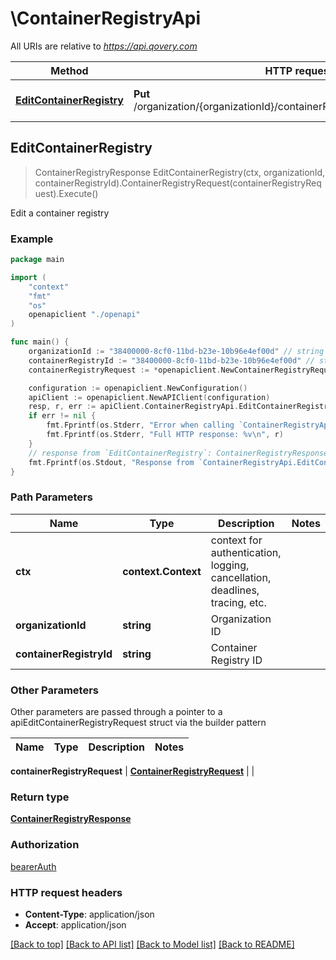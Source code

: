 # \ContainerRegistryApi

All URIs are relative to *https://api.qovery.com*

Method | HTTP request | Description
------------- | ------------- | -------------
[**EditContainerRegistry**](ContainerRegistryApi.md#EditContainerRegistry) | **Put** /organization/{organizationId}/containerRegistry/{containerRegistryId} | Edit a container registry



## EditContainerRegistry

> ContainerRegistryResponse EditContainerRegistry(ctx, organizationId, containerRegistryId).ContainerRegistryRequest(containerRegistryRequest).Execute()

Edit a container registry

### Example

```go
package main

import (
    "context"
    "fmt"
    "os"
    openapiclient "./openapi"
)

func main() {
    organizationId := "38400000-8cf0-11bd-b23e-10b96e4ef00d" // string | Organization ID
    containerRegistryId := "38400000-8cf0-11bd-b23e-10b96e4ef00d" // string | Container Registry ID
    containerRegistryRequest := *openapiclient.NewContainerRegistryRequest("Name_example", openapiclient.ContainerRegistryKind("ECR"), "Url_example", map[string]interface{}{"key": interface{}(123)}) // ContainerRegistryRequest |  (optional)

    configuration := openapiclient.NewConfiguration()
    apiClient := openapiclient.NewAPIClient(configuration)
    resp, r, err := apiClient.ContainerRegistryApi.EditContainerRegistry(context.Background(), organizationId, containerRegistryId).ContainerRegistryRequest(containerRegistryRequest).Execute()
    if err != nil {
        fmt.Fprintf(os.Stderr, "Error when calling `ContainerRegistryApi.EditContainerRegistry``: %v\n", err)
        fmt.Fprintf(os.Stderr, "Full HTTP response: %v\n", r)
    }
    // response from `EditContainerRegistry`: ContainerRegistryResponse
    fmt.Fprintf(os.Stdout, "Response from `ContainerRegistryApi.EditContainerRegistry`: %v\n", resp)
}
```

### Path Parameters


Name | Type | Description  | Notes
------------- | ------------- | ------------- | -------------
**ctx** | **context.Context** | context for authentication, logging, cancellation, deadlines, tracing, etc.
**organizationId** | **string** | Organization ID | 
**containerRegistryId** | **string** | Container Registry ID | 

### Other Parameters

Other parameters are passed through a pointer to a apiEditContainerRegistryRequest struct via the builder pattern


Name | Type | Description  | Notes
------------- | ------------- | ------------- | -------------


 **containerRegistryRequest** | [**ContainerRegistryRequest**](ContainerRegistryRequest.md) |  | 

### Return type

[**ContainerRegistryResponse**](ContainerRegistryResponse.md)

### Authorization

[bearerAuth](../README.md#bearerAuth)

### HTTP request headers

- **Content-Type**: application/json
- **Accept**: application/json

[[Back to top]](#) [[Back to API list]](../README.md#documentation-for-api-endpoints)
[[Back to Model list]](../README.md#documentation-for-models)
[[Back to README]](../README.md)

